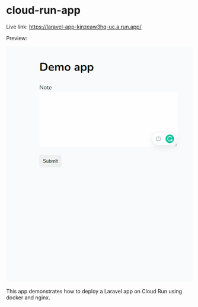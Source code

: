 # cloud-run-app

Live link:
<a href="https://laravel-app-kjnzeaw3hq-uc.a.run.app/" target="_blank">https://laravel-app-kjnzeaw3hq-uc.a.run.app/</a>

Preview:

![Preview note taker app](./public/images/preview.gif)

This app demonstrates how to deploy a Laravel app on Cloud Run using docker and nginx.